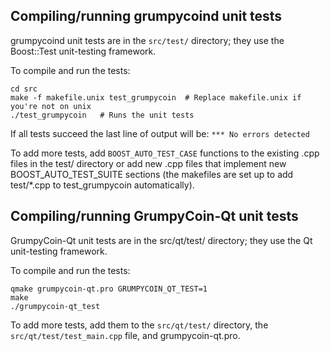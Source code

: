 Compiling/running grumpycoind unit tests
------------------------------------

grumpycoind unit tests are in the `src/test/` directory; they
use the Boost::Test unit-testing framework.

To compile and run the tests:

	cd src
	make -f makefile.unix test_grumpycoin  # Replace makefile.unix if you're not on unix
	./test_grumpycoin   # Runs the unit tests

If all tests succeed the last line of output will be:
`*** No errors detected`

To add more tests, add `BOOST_AUTO_TEST_CASE` functions to the existing
.cpp files in the test/ directory or add new .cpp files that
implement new BOOST_AUTO_TEST_SUITE sections (the makefiles are
set up to add test/*.cpp to test_grumpycoin automatically).


Compiling/running GrumpyCoin-Qt unit tests
---------------------------------------

GrumpyCoin-Qt unit tests are in the src/qt/test/ directory; they
use the Qt unit-testing framework.

To compile and run the tests:

	qmake grumpycoin-qt.pro GRUMPYCOIN_QT_TEST=1
	make
	./grumpycoin-qt_test

To add more tests, add them to the `src/qt/test/` directory,
the `src/qt/test/test_main.cpp` file, and grumpycoin-qt.pro.
